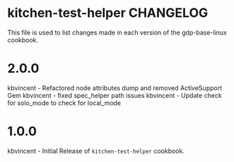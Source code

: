 kitchen-test-helper CHANGELOG
========================

This file is used to list changes made in each version of the gdp-base-linux cookbook.

2.0.0
=====
kbvincent - Refactored node attributes dump and removed ActiveSupport Gem
kbvincent - fixed spec_helper path issues
kbvincent - Update check for solo_mode to check for local_mode

1.0.0
=====
kbvincent - Initial Release of `kitchen-test-helper` cookbook.